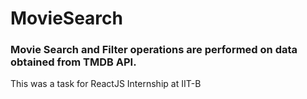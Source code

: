 # MovieSearch

### Movie Search and Filter operations are performed on data obtained from TMDB API.
This was a task for ReactJS Internship at IIT-B
